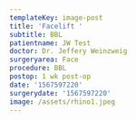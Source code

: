 ```yaml
---
templateKey: image-post
title: 'Facelift '
subtitle: BBL
patientname: JW Test
doctor: Dr. Jeffery Weinzweig
surgeryarea: Face
procedure: BBL
postop: 1 wk post-op
date: '1567597220'
surgerydate: '1567597220'
image: /assets/rhino1.jpeg
---
```


